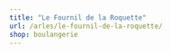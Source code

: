 ```yaml
---
title: "Le Fournil de la Roquette"
url: /arles/le-fournil-de-la-roquette/
shop: boulangerie
---
```

